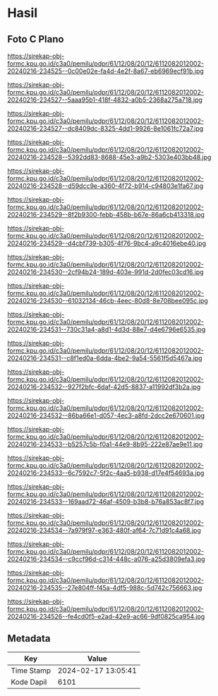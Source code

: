 # Hasil

## Foto C Plano

https://sirekap-obj-formc.kpu.go.id/c3a0/pemilu/pdpr/61/12/08/20/12/6112082012002-20240216-234525--0c00e02e-fa4d-4e2f-8a67-eb6969ecf91b.jpg

https://sirekap-obj-formc.kpu.go.id/c3a0/pemilu/pdpr/61/12/08/20/12/6112082012002-20240216-234527--5aaa95b1-418f-4832-a0b5-2368a275a718.jpg

https://sirekap-obj-formc.kpu.go.id/c3a0/pemilu/pdpr/61/12/08/20/12/6112082012002-20240216-234527--dc8409dc-8325-4dd1-9926-8e1061fc72a7.jpg

https://sirekap-obj-formc.kpu.go.id/c3a0/pemilu/pdpr/61/12/08/20/12/6112082012002-20240216-234528--5392dd83-8688-45e3-a9b2-5303e403bb48.jpg

https://sirekap-obj-formc.kpu.go.id/c3a0/pemilu/pdpr/61/12/08/20/12/6112082012002-20240216-234528--d59dcc9e-a360-4f72-b914-c94803e1fa67.jpg

https://sirekap-obj-formc.kpu.go.id/c3a0/pemilu/pdpr/61/12/08/20/12/6112082012002-20240216-234529--8f2b9300-febb-458b-b67e-86a6cb413318.jpg

https://sirekap-obj-formc.kpu.go.id/c3a0/pemilu/pdpr/61/12/08/20/12/6112082012002-20240216-234529--d4cbf739-b305-4f76-9bc4-a9c4016ebe40.jpg

https://sirekap-obj-formc.kpu.go.id/c3a0/pemilu/pdpr/61/12/08/20/12/6112082012002-20240216-234530--2cf94b24-189d-403e-991d-2d0fec03cd16.jpg

https://sirekap-obj-formc.kpu.go.id/c3a0/pemilu/pdpr/61/12/08/20/12/6112082012002-20240216-234530--61032134-46cb-4eec-80d8-8e708bee095c.jpg

https://sirekap-obj-formc.kpu.go.id/c3a0/pemilu/pdpr/61/12/08/20/12/6112082012002-20240216-234531--730c31a4-a8d1-4d3d-88e7-d4e6796e6535.jpg

https://sirekap-obj-formc.kpu.go.id/c3a0/pemilu/pdpr/61/12/08/20/12/6112082012002-20240216-234531--c8f1ed0a-6dda-4be2-9a54-5561f5d5467a.jpg

https://sirekap-obj-formc.kpu.go.id/c3a0/pemilu/pdpr/61/12/08/20/12/6112082012002-20240216-234532--927f2bfc-6daf-42d5-8837-a11992df3b2a.jpg

https://sirekap-obj-formc.kpu.go.id/c3a0/pemilu/pdpr/61/12/08/20/12/6112082012002-20240216-234532--86ba66e1-d057-4ec3-a8fd-2dcc2e670601.jpg

https://sirekap-obj-formc.kpu.go.id/c3a0/pemilu/pdpr/61/12/08/20/12/6112082012002-20240216-234533--b5257c5b-f0a1-44e9-8b95-222e87ae9e11.jpg

https://sirekap-obj-formc.kpu.go.id/c3a0/pemilu/pdpr/61/12/08/20/12/6112082012002-20240216-234533--6c7592c7-5f2c-4aa5-b938-d17e4f54693a.jpg

https://sirekap-obj-formc.kpu.go.id/c3a0/pemilu/pdpr/61/12/08/20/12/6112082012002-20240216-234533--169aad72-46af-4509-b3b8-b76a853ac8f7.jpg

https://sirekap-obj-formc.kpu.go.id/c3a0/pemilu/pdpr/61/12/08/20/12/6112082012002-20240216-234534--7a979f97-e363-480f-af64-7c71d91c4a68.jpg

https://sirekap-obj-formc.kpu.go.id/c3a0/pemilu/pdpr/61/12/08/20/12/6112082012002-20240216-234534--c9ccf96d-c314-448c-a076-a25d3809efa3.jpg

https://sirekap-obj-formc.kpu.go.id/c3a0/pemilu/pdpr/61/12/08/20/12/6112082012002-20240216-234535--27e804ff-f45a-4df5-988c-5d742c756663.jpg

https://sirekap-obj-formc.kpu.go.id/c3a0/pemilu/pdpr/61/12/08/20/12/6112082012002-20240216-234526--fe4cd0f5-e2ad-42e9-ac66-9df0825ca954.jpg


## Metadata

| Key        | Value               |
| ---------- | ------------------- |
| Time Stamp | 2024-02-17 13:05:41 |
| Kode Dapil | 6101                |



